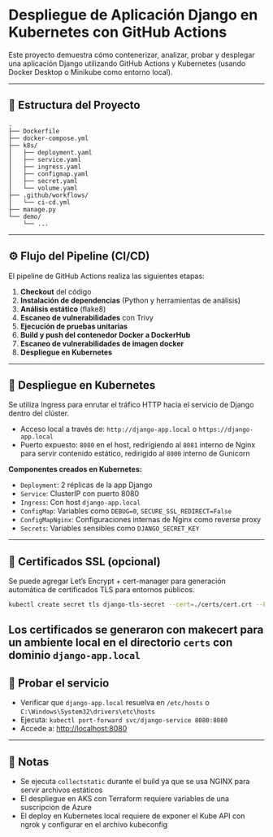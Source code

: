 # Despliegue de Aplicación Django en Kubernetes con GitHub Actions

Este proyecto demuestra cómo contenerizar, analizar, probar y desplegar una aplicación Django utilizando GitHub Actions y Kubernetes (usando Docker Desktop o Minikube como entorno local).

---

## 📁 Estructura del Proyecto

```
.
├── Dockerfile
├── docker-compose.yml
├── k8s/
│   ├── deployment.yaml
│   ├── service.yaml
│   ├── ingress.yaml
│   ├── configmap.yaml
│   ├── secret.yaml
│   └── volume.yaml
├── .github/workflows/
│   └── ci-cd.yml
├── manage.py
└── demo/
    └── ...
```

---

## ⚙️ Flujo del Pipeline (CI/CD)

El pipeline de GitHub Actions realiza las siguientes etapas:

1. **Checkout** del código
2. **Instalación de dependencias** (Python y herramientas de análisis)
3. **Análisis estático** (flake8)
4. **Escaneo de vulnerabilidades** con Trivy
5. **Ejecución de pruebas unitarias**
6. **Build y push del contenedor Docker a DockerHub**
7. **Escaneo de vulnerabilidades de imagen docker**
8. **Despliegue en Kubernetes**

---

## 🚀 Despliegue en Kubernetes

Se utiliza Ingress para enrutar el tráfico HTTP hacia el servicio de Django dentro del clúster.

- Acceso local a través de: `http://django-app.local` o `https://django-app.local`
- Puerto expuesto: `8080` en el host, redirigiendo al `8081` interno de Nginx para servir contenido estático, redirigido al `8000` interno de Gunicorn

**Componentes creados en Kubernetes:**
- `Deployment`: 2 réplicas de la app Django
- `Service`: ClusterIP con puerto 8080
- `Ingress`: Con host `django-app.local`
- `ConfigMap`: Variables como `DEBUG=0`, `SECURE_SSL_REDIRECT=False`
- `ConfigMapNginx`: Configuraciones internas de Nginx como reverse proxy
- `Secrets`: Variables sensibles como `DJANGO_SECRET_KEY`

---

## 🔐 Certificados SSL (opcional)

Se puede agregar Let’s Encrypt + cert-manager para generación automática de certificados TLS para entornos públicos.

```bash
kubectl create secret tls django-tls-secret --cert=./certs/cert.crt --key=./certs/cert.key
```
Los certificados se generaron con makecert para un ambiente local en el directorio `certs` con dominio `django-app.local`
---

## 🧪 Probar el servicio

- Verificar que `django-app.local` resuelva en `/etc/hosts` o `C:\Windows\System32\drivers\etc\hosts`
- Ejecuta: `kubectl port-forward svc/django-service 8080:8080`
- Accede a: [http://localhost:8080](http://localhost:8080)

---

## 📝 Notas

- Se ejecuta `collectstatic` durante el build ya que se usa NGINX para servir archivos estáticos
- El despliegue en AKS con Terraform requiere variables de una suscripcion de Azure
- El deploy en Kubernetes local requiere de exponer el Kube API con ngrok y configurar en el archivo kubeconfig

